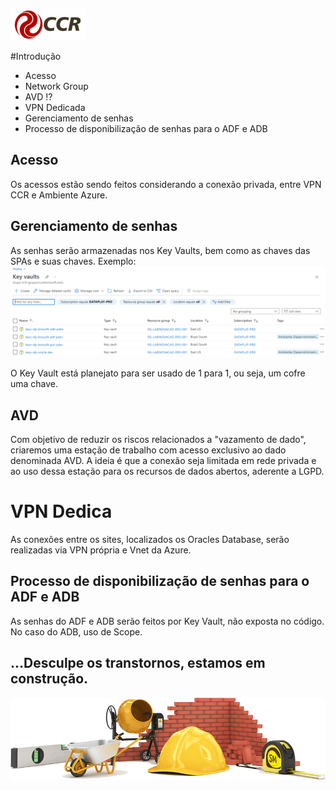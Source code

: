 ![Logo-grupo-ccr-Editado-v3.png](/.attachments/Logo-grupo-ccr-Editado-v3-cd159af2-27e0-42a2-8c75-c85a20987ae8.png)

#Introdução

- Acesso
- Network Group
- AVD !?
- VPN Dedicada
- Gerenciamento de senhas
- Processo de disponibilização de senhas para o ADF e ADB

## Acesso

Os acessos estão sendo feitos considerando a conexão privada, entre VPN CCR e Ambiente Azure.

## Gerenciamento de senhas
As senhas serão armazenadas nos Key Vaults, bem como as chaves das SPAs e suas chaves. 
Exemplo:
![image.png](/.attachments/image-df1ef360-28f3-4b3e-9ac6-e9db0133f3b0.png)

O Key Vault está planejato para ser usado de 1 para 1, ou seja, um cofre uma chave. 

## AVD

Com objetivo de reduzir os riscos relacionados a "vazamento de dado", criaremos uma estação de trabalho com acesso exclusivo ao dado denominada AVD. A ideia é que a conexão seja limitada em rede privada e ao uso dessa estação para os recursos de dados abertos, aderente a LGPD.

# VPN Dedica

As conexões entre os sites, localizados os Oracles Database, serão realizadas via VPN própria e Vnet da Azure. 


## Processo de disponibilização de senhas para o ADF e ADB
As senhas do ADF e ADB serão feitos por Key Vault, não exposta no código. No caso do ADB, uso de Scope.

## ...Desculpe os transtornos, estamos em construção.

![construcao-002.png](/.attachments/construcao-002-49935089-a52d-4bee-9e1b-ecd4a117b108.png)
